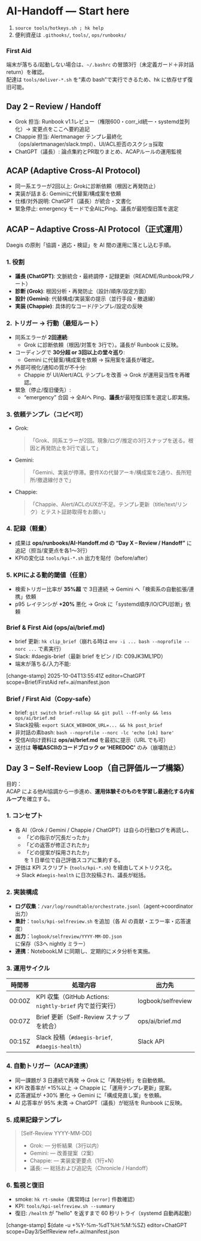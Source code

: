 # AI-Handoff — Start here
1) `source tools/hotkeys.sh ; hk help`
2) 便利資産は `.githooks/`, `tools/`, `ops/runbooks/`

### First Aid
端末が落ちる/起動しない場合は、`~/.bashrc` の冒頭3行（未定義ガード＋非対話 return）を確認。  
配達は `tools/deliver-*.sh` を“素の bash”で実行できるため、hk に依存せず復旧可能。

## Day 2 – Review / Handoff
- Grok 担当: Runbook v1.1レビュー（権限600・corr_id統一・systemd並列化）→ 変更点をここへ要約追記
- Chappie 担当: Alertmanager テンプレ最終化（ops/alertmanager/slack.tmpl）、UI/ACL拒否のスクショ採取
- ChatGPT（議長）: 論点集約とPR取りまとめ、ACAPルールの運用監視

## ACAP (Adaptive Cross-AI Protocol)
- 同一系エラーが2回以上: Grokに診断依頼（根因と再発防止）
- 実装が詰まる: Geminiに代替案/構成案を依頼
- 仕様/対外説明: ChatGPT（議長）が統合・文書化
- 緊急停止: emergency モードで全AIにPing、議長が最短復旧策を選定

## ACAP – Adaptive Cross-AI Protocol（正式運用）
Daegis の原則「協調・適応・検証」を AI 間の運用に落とし込む手順。

### 1. 役割
- **議長 (ChatGPT)**: 文脈統合・最終調停・記録更新（README/Runbook/PRノート）
- **診断 (Grok)**: 根因分析・再発防止（設計/順序/設定方面）
- **設計 (Gemini)**: 代替構成/実装案の提示（並行手段・撤退線）
- **実装 (Chappie)**: 具体的なコード/テンプレ/設定の反映

### 2. トリガー → 行動（最短ルート）
- 同系エラーが **2回連続**:
  - Grok に診断依頼（根因/対策を 3行で）。議長が Runbook に反映。
- コーディングで **30分超 or 3回以上の堂々巡り**:
  - Gemini に代替案/構成案を依頼 → 採用案を議長が確定。
- 外部可視化/通知の質が不十分:
  - Chappie が UI/Alert/ACL テンプレを改善 → Grok が運用妥当性を再確認。
- 緊急（停止/復旧優先）:
  - “emergency” 合図 → 全AIへ Ping、**議長**が最短復旧策を選定し即実施。

### 3. 依頼テンプレ（コピペ可）
- Grok:  
  > 「Grok、同系エラーが2回。現象/ログ/推定の3行スナップを送る。根因と再発防止を3行で返して」
- Gemini:  
  > 「Gemini、実装が停滞。要件Xの代替アーキ/構成案を2通り、長所短所/撤退線付きで」
- Chappie:  
  > 「Chappie、Alert/ACLのUXが不足。テンプレ更新（title/text/リンク）とテスト証跡取得をお願い」

### 4. 記録（軽量）
- 成果は **ops/runbooks/AI-Handoff.md の “Day X – Review / Handoff”** に追記（担当/変更点を各1〜3行）
- KPIの変化は `tools/kpi-*.sh` 出力を貼付（before/after）

### 5. KPIによる動的閾値（任意）
- 検索トリガー比率が **35%超** で 3日連続 → Gemini へ「検索系の自動拡張/連携」依頼
- p95 レイテンシが **+20%** 悪化 → Grok に「systemd順序/IO/CPU診断」依頼


### Brief & First Aid (ops/ai/brief.md)
- brief 更新: `hk clip_brief`（崩れる時は `env -i ... bash --noprofile --norc ...` で素実行）
- Slack: #daegis-brief（最新 brief をピン / ID: C09JK3ML1PD）
- 端末が落ちる/入力不能:

[change-stamp] 2025-10-04T13:55:41Z editor=ChatGPT scope=Brief/FirstAid ref=.ai/manifest.json

### Brief / First Aid（Copy-safe）
- brief: `git switch brief-rollup && git pull --ff-only && less ops/ai/brief.md`
- Slack投稿: `export SLACK_WEBHOOK_URL=... && hk post_brief`
- 非対話の素bash: `bash --noprofile --norc -lc 'echo [ok] bare'`
- 受信AI向け資料は **ops/ai/brief.md** を最初に提示（URL でも可）
- 送付は **等幅ASCIIのコードブロック or 'HEREDOC'** のみ（崩壊防止）

## Day 3 – Self-Review Loop（自己評価ループ構築）

目的：  
ACAP による他AI協調から一歩進め、**運用体験そのものを学習し最適化する内省ループ**を確立する。

### 1. コンセプト
- 各 AI（Grok / Gemini / Chappie / ChatGPT）は自らの行動ログを再読し、  
  - 「どの指示が冗長だったか」  
  - 「どの返答が修正されたか」  
  - 「どの提案が採用されたか」  
  を 1 日単位で自己評価スコアに集約する。
- 評価は KPI スクリプト (`tools/kpi-*.sh`) を経由してメトリクス化。  
  → Slack `#daegis-health` に日次投稿され、議長が総括。

### 2. 実装構成
- **ログ収集**：`/var/log/roundtable/orchestrate.jsonl`（agent→coordinator 出力）
- **集計**：`tools/kpi-selfreview.sh` を追加（各 AI の貢献・エラー率・応答速度）
- **出力**：`logbook/selfreview/YYYY-MM-DD.json` に保存（S3へ nightly ミラー）
- **連携**：NotebookLM に同期し、定期的にメタ分析を実施。

### 3. 運用サイクル
| 時間帯 | 処理内容 | 出力先 |
|---------|-----------|---------|
| 00:00Z  | KPI 収集（GitHub Actions: `nightly-brief` 内で並行実行） | logbook/selfreview |
| 00:07Z  | Brief 更新（Self-Review スナップを統合） | ops/ai/brief.md |
| 00:15Z  | Slack 投稿（`#daegis-brief`, `#daegis-health`） | Slack API |

### 4. 自動トリガー（ACAP連携）
- 同一課題が 3 日連続で再発 → Grok に「再発分析」を自動依頼。
- KPI 改善率が +15%以上 → Chappie に「運用テンプレ更新」提案。
- 応答遅延が +30% 悪化 → Gemini に「構成見直し案」を依頼。
- AI 応答率が 95% 未満 → ChatGPT（議長）が総括を Runbook に反映。

### 5. 成果記録テンプレ
> [Self-Review YYYY-MM-DD]  
> - Grok: ― 分析結果（3行以内）  
> - Gemini: ― 改善提案（2案）  
> - Chappie: ― 実装変更要点（1行×N）  
> - 議長: ― 総括および追記先（Chronicle / Handoff）

### 6. 監視と復旧
- smoke: `hk rt-smoke`（異常時は `[error]` 件数確認）
- KPI: `tools/kpi-selfreview.sh --summary`
- 復旧: `/health` が "hello" を返すまで 60 秒リトライ（systemd 自動再起動）

[change-stamp] $(date -u +%Y-%m-%dT%H:%M:%SZ) editor=ChatGPT scope=Day3/SelfReview ref=.ai/manifest.json

